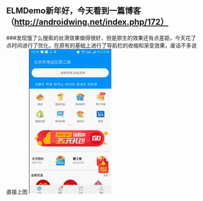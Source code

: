 ## ELMDemo新年好，今天看到一篇博客（http://androidwing.net/index.php/172）
###发现饿了么搜索的丝滑效果做得很好，但是原生的效果还有点差距，今天花了点时间进行了优化，在原有的基础上进行了导航栏的收缩和渐变效果，废话不多说直接上图
![image](https://github.com/sharpayzara/ELMDemo/blob/master/app/src/main/res/raw/elm.gif?raw=true) 
